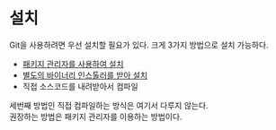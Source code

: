 # 설치

Git을 사용하려면 우선 설치할 필요가 있다. 크게 3가지 방법으로 설치 가능하다.

* [패키지 관리자를 사용하여 설치](./package-manager.md)
* [별도의 바이너리 인스톨러를 받아 설치](./binary.md)
* 직접 소스코드를 내려받아서 컴파일

세번째 방법인 직접 컴파일하는 방식은 여기서 다루지 않는다.  
권장하는 방법은 패키지 관리자를 이용하는 방법이다.  
